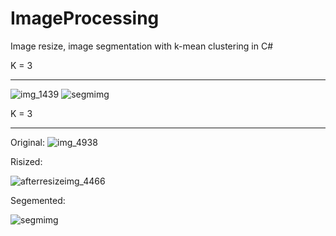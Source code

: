 # ImageProcessing
Image resize, image segmentation with k-mean clustering in C#


K = 3
__________________________________________________________________________________________________________________________________________
![img_1439](https://user-images.githubusercontent.com/17542785/28244614-1a259558-6a43-11e7-8db8-c8dbbf90ea5a.JPG)
![segmimg](https://user-images.githubusercontent.com/17542785/28244615-1b812124-6a43-11e7-9d87-d3c3a4a7d2b3.jpg)

K = 3
__________________________________________________________________________________________________________________________________________
Original: 
![img_4938](https://user-images.githubusercontent.com/17542785/28244640-ea90f6d8-6a43-11e7-95dd-bea22f17189d.JPG)

Risized:

![afterresizeimg_4466](https://user-images.githubusercontent.com/17542785/28244641-ec059b36-6a43-11e7-8004-e8e980aff1f2.jpg)

Segemented:

![segmimg](https://user-images.githubusercontent.com/17542785/28244642-ecc3f7ca-6a43-11e7-8fb5-f678c6053d1c.jpg)
